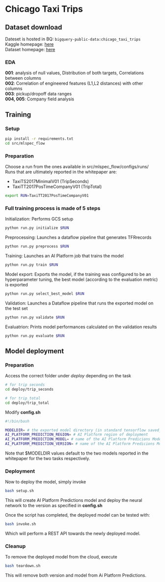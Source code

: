 # Chicago Taxi Trips

## Dataset download

Dateset is hosted in BQ: `bigquery-public-data:chicago_taxi_trips`  
Kaggle homepage: [here](https://www.kaggle.com/chicago/chicago-taxi-trips-bq)  
Dataset homepage: [here](https://digital.cityofchicago.org/index.php/chicago-taxi-data-released/)



### EDA

**001**: analysis of null values, Distribution of both targets, Correlations between columns  
**002**: Correlation of engineered features (L1,L2 distances) with other columns  
**003**: pickup/dropoff data ranges  
**004, 005**: Company field analysis  

## Training

### **Setup**

```bash
pip install -r requirements.txt
cd src/mlspec_flow
```

### **Preparation**

Choose a run from the ones available in src/mlspec_flow/configs/runs/
Runs that are ultimately reported in the whitepaper are:

- TaxiTS2017MinimalV01 (TripSeconds)
- TaxiTT2017PosTimeCompanyV01 (TripTotal)

```bash
export RUN=TaxiTT2017PosTimeCompanyV01 
```

### **Full training process is made of 5 steps**

Initialization: Performs GCS setup

```bash
python run.py initialize $RUN
```

Preprocessing: Launches a dataflow pipeline that generates TFRrecords

```bash
python run.py preprocess $RUN
```

Training: Launches an AI Platform job that trains the model

```bash
python run.py train $RUN
```

Model export: Exports the model, if the training was configured to be an hyperparameter tuning, the best model (according to the evaluation metric) is exported

```bash
python run.py select_best_model $RUN
```

Validation: Launches a Dataflow pipeline that runs the exported model on the test set

```bash
python run.py validate $RUN
```

Evaluatrion: Prints model performances calculated on the validation results 

```bash
python run.py evaluate $RUN
```

## Model deployment

### **Preparation**

Access the correct folder under *deploy* depending on the task

```bash
# for trip seconds
cd deploy/trip_seconds

# for trip_total
cd deploy/trip_total
```

Modify **config.sh**

```bash
#!/bin/bash

MODELDIR= # the exported model directory (in standard tensorflow saved_model format)
AI_PLATFORM_PREDICTION_REGION= # AI Platform region of deployment
AI_PLATFORM_PREDICTION_MODEL= # name of the AI Platform Predicions Model
AI_PLATFORM_PREDICTION_VERSION= # name of the AI Platform Predicions Model's Version
```

Note that $MODELDIR values default to the two models reported in the whitepaper for the two tasks respectively.

### Deployment

Now to deploy the model, simply invoke

```bash
bash setup.sh
```

This will create AI Platform Predictions model and deploy the neural network to the version as specified in **config.sh**

Once the script has completed, the deployed model can be tested with:

```bash
bash invoke.sh
```

Which will perform a REST API towards the newly deployed model.

### Cleanup

To remove the deployed model from the cloud, execute

```bash
bash teardown.sh
```

This will remove both version and model from Ai Platform Predictions.
